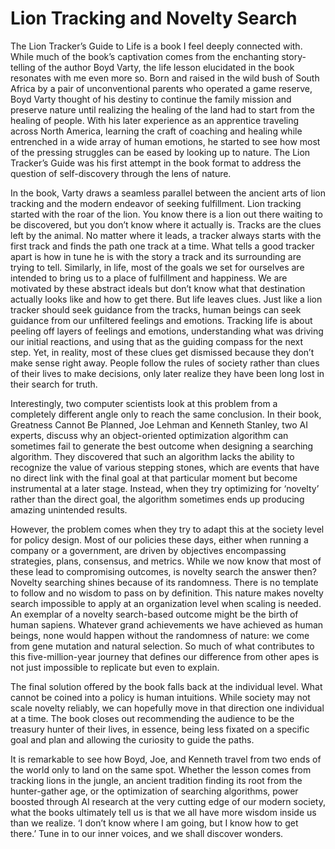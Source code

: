 # Lion Tracking and Novelty Search

The Lion Tracker’s Guide to Life is a book I feel deeply connected with. While much of the book’s captivation comes from the enchanting story-telling of the author Boyd Varty, the life lesson elucidated in the book resonates with me even more so. Born and raised in the wild bush of South Africa by a pair of unconventional parents who operated a game reserve, Boyd Varty thought of his destiny to continue the family mission and preserve nature until realizing the healing of the land had to start from the healing of people. With his later experience as an apprentice traveling across North America, learning the craft of coaching and healing while entrenched in a wide array of human emotions, he started to see how most of the pressing struggles can be eased by looking up to nature. The Lion Tracker’s Guide was his first attempt in the book format to address the question of self-discovery through the lens of nature.

In the book, Varty draws a seamless parallel between the ancient arts of lion tracking and the modern endeavor of seeking fulfillment. Lion tracking started with the roar of the lion. You know there is a lion out there waiting to be discovered, but you don’t know where it actually is. Tracks are the clues left by the animal. No matter where it leads, a tracker always starts with the first track and finds the path one track at a time. What tells a good tracker apart is how in tune he is with the story a track and its surrounding are trying to tell. Similarly, in life, most of the goals we set for ourselves are intended to bring us to a place of fulfillment and happiness. We are motivated by these abstract ideals but don’t know what that destination actually looks like and how to get there. But life leaves clues. Just like a lion tracker should seek guidance from the tracks, human beings can seek guidance from our unfiltered feelings and emotions. Tracking life is about peeling off layers of feelings and emotions, understanding what was driving our initial reactions, and using that as the guiding compass for the next step. Yet, in reality, most of these clues get dismissed because they don’t make sense right away. People follow the rules of society rather than clues of their lives to make decisions, only later realize they have been long lost in their search for truth.

Interestingly, two computer scientists look at this problem from a completely different angle only to reach the same conclusion. In their book, Greatness Cannot Be Planned, Joe Lehman and Kenneth Stanley, two AI experts, discuss why an object-oriented optimization algorithm can sometimes fail to generate the best outcome when designing a searching algorithm. They discovered that such an algorithm lacks the ability to recognize the value of various stepping stones, which are events that have no direct link with the final goal at that particular moment but become instrumental at a later stage. Instead, when they try optimizing for ‘novelty’ rather than the direct goal, the algorithm sometimes ends up producing amazing unintended results.

However, the problem comes when they try to adapt this at the society level for policy design. Most of our policies these days, either when running a company or a government, are driven by objectives encompassing strategies, plans, consensus, and metrics. While we now know that most of these lead to compromising outcomes, is novelty search the answer then? Novelty searching shines because of its randomness. There is no template to follow and no wisdom to pass on by definition. This nature makes novelty search impossible to apply at an organization level when scaling is needed. An exemplar of a novelty search-based outcome might be the birth of human sapiens. Whatever grand achievements we have achieved as human beings, none would happen without the randomness of nature: we come from gene mutation and natural selection. So much of what contributes to this five-million-year journey that defines our difference from other apes is not just impossible to replicate but even to explain.

The final solution offered by the book falls back at the individual level. What cannot be coined into a policy is human intuitions. While society may not scale novelty reliably, we can hopefully move in that direction one individual at a time. The book closes out recommending the audience to be the treasury hunter of their lives, in essence, being less fixated on a specific goal and plan and allowing the curiosity to guide the paths.

It is remarkable to see how Boyd, Joe, and Kenneth travel from two ends of the world only to land on the same spot. Whether the lesson comes from tracking lions in the jungle, an ancient tradition finding its root from the hunter-gather age, or the optimization of searching algorithms, power boosted through AI research at the very cutting edge of our modern society, what the books ultimately tell us is that we all have more wisdom inside us than we realize. ‘I don’t know where I am going, but I know how to get there.’ Tune in to our inner voices, and we shall discover wonders.
